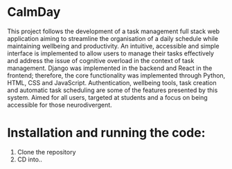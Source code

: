 # CalmDay

This project follows the development of a task management full stack web application aiming to streamline the organisation of a daily schedule while maintaining wellbeing and productivity. An intuitive, accessible and simple interface is implemented to allow users to manage their tasks effectively and address the issue of cognitive overload in the context of task management. Django was implemented in the backend and React in the frontend; therefore, the core functionality was implemented through Python, HTML, CSS and JavaScript. Authentication, wellbeing tools, task creation and automatic task scheduling are some of the features presented by this system. Aimed for all users, targeted at students and a focus on being accessible for those neurodivergent. 

# Installation and running the code:
1. Clone the repository
2. CD into.. 
